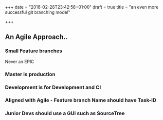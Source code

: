 +++
date = "2016-02-28T23:42:58+01:00"
draft = true
title = "an even more successful git branching model"

+++

## An Agile Approach..

### Small Feature branches

Never an EPIC

### Master is production

### Development is for Development and CI

### Aligned with Agile - Feature branch Name should have Task-ID

### Junior Devs should use a GUI such as SourceTree

